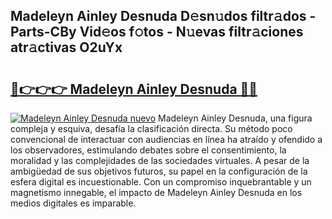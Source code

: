 ## Madeleyn Ainley Desnuda D𝚎sn𝚞dos filtr𝚊dos - Parts-CBy Vid𝚎os f𝚘tos - N𝚞evas filtr𝚊ciones atr𝚊ctivas O2uYx

# <h2><a href="http://mbden1e.tromn.icu/?c=Madeleyn+Ainley+Desnuda">🔗👉👉👉 Madeleyn Ainley Desnuda 🔗🔗</a></h2>

[![Madeleyn Ainley Desnuda nuevo](https://i.imgur.com/pEAQMta.gif)](http://mbden1e.tromn.icu/?c=Madeleyn+Ainley+Desnuda)
Madeleyn Ainley Desnuda, una figura compleja y esquiva, desafía la clasificación directa. Su método poco convencional de interactuar con audiencias en línea ha atraído y ofendido a los observadores, estimulando debates sobre el consentimiento, la moralidad y las complejidades de las sociedades virtuales. A pesar de la ambigüedad de sus objetivos futuros, su papel en la configuración de la esfera digital es incuestionable. Con un compromiso inquebrantable y un magnetismo innegable, el impacto de Madeleyn Ainley Desnuda en los medios digitales es imparable.
